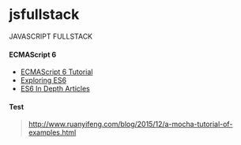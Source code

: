 # jsfullstack
JAVASCRIPT FULLSTACK

#### ECMAScript 6
- [ECMAScript 6 Tutorial](http://es6.ruanyifeng.com/) 
- [Exploring ES6 ](http://exploringjs.com/es6/index.html)
- [ES6 In Depth Articles](https://hacks.mozilla.org/category/es6-in-depth/)






#### Test

> http://www.ruanyifeng.com/blog/2015/12/a-mocha-tutorial-of-examples.html
